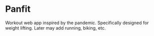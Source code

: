 # Panfit

Workout web app inspired by the pandemic. Specifically designed for weight lifting. Later may add running, biking, etc.
